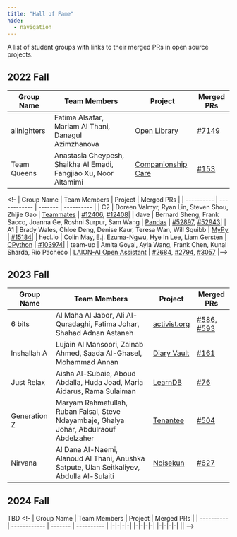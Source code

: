 ```yaml
---
title: "Hall of Fame"
hide:
  - navigation
---
```


A list of student groups with links to their merged PRs in open source projects.

## 2022 Fall

| Group Name | Team Members | Project | Merged PRs |
| ---------- | ------------ | ------- | ---------- |
| allnighters | Fatima Alsafar, Mariam Al Thani, Danagul Azimzhanova | [Open Library](https://github.com/internetarchive/openlibrary) | [#7149](https://github.com/internetarchive/openlibrary/pull/7149)|
| Team Queens |Anastasia Cheypesh, Shaikha Al Emadi, Fangjiao Xu, Noor Altamimi | [Companionship Care](https://github.com/CompanionshipCare/companionship-care) | [#153](https://github.com/CompanionshipCare/companionship-care/pull/153) |

<!-
| Group Name | Team Members | Project | Merged PRs |
| ---------- | ------------ | ------- | ---------- |
| C2 | Doreen Valmyr, Ryan Lin, Steven Shou, Zhijie Gao | [Teammates](https://github.com/TEAMMATES/teammates) | [#12406](https://github.com/TEAMMATES/teammates/pull/12406), [#12408](https://github.com/TEAMMATES/teammates/pull/12408)|
| dave | Bernard Sheng, Frank Sacco, Joanna Ge, Roshni Surpur, Sam Wang | [Pandas](https://github.com/pandas-dev/pandas) | [#52897](https://github.com/pandas-dev/pandas/pull/52897), [#52943](https://github.com/pandas-dev/pandas/pull/52943)|
| A1 | Brady Wales, Chloe Deng, Denise Kaur, Teresa Wan, Will Squibb | [MyPy](https://github.com/python/mypy) | [#15184](https://github.com/python/mypy/pull/15184)|
| hecl.io | Colin May, E.j. Ezuma-Ngwu, Hye In Lee, Liam Gersten | [CPython](https://github.com/python/cpython) | [#103974](https://github.com/python/cpython/pull/103974)|
| team-up | Amita Goyal, Ayla Wang, Frank Chen, Kunal Sharda, Rio Pacheco | [LAION-AI Open Assistant](https://github.com/LAION-AI/Open-Assistant) | [#2684](https://github.com/LAION-AI/Open-Assistant/pull/2684), [#2794](https://github.com/LAION-AI/Open-Assistant/pull/2794), [#3057](https://github.com/LAION-AI/Open-Assistant/pull/3057)
|-->

## 2023 Fall

| Group Name | Team Members | Project | Merged PRs |
| ---------- | ------------ | ------- | ---------- |
6 bits | Al Maha Al Jabor, Ali Al-Quradaghi, Fatima Johar, Shahad Adnan Astaneh | [activist.org](https://github.com/activist-org/activist) | [#586](https://github.com/activist-org/activist/pull/586), [#593](https://github.com/activist-org/activist/pull/593)|
|Inshallah A | Lujain Al Mansoori, Zainab Ahmed, Saada Al-Ghasel, Mohammad Annan | [Diary Vault](https://github.com/SankethBK/diaryvault) | [#161](https://github.com/SankethBK/diaryvault/pull/161) |
|Just Relax | Aisha Al-Subaie, Aboud Abdalla, Huda Joad, Maria Aidarus, Rama Sulaiman | [LearnDB](https://github.com/learn-awesome/learndb) | [#76](https://github.com/learn-awesome/learndb/pull/76) |
|Generation Z| Maryam Rahmatullah, Ruban Faisal, Steve Ndayambaje, Ghalya Johar, Abdulraouf Abdelzaher | [Tenantee](https://github.com/zvonimirr/tenantee) | [#504](https://github.com/zvonimirr/tenantee/pull/504) |
|Nirvana| Al Dana Al-Naemi, Alanoud Al Thani, Anushka Satpute, Ulan Seitkaliyev, Abdulla Al-Sulaiti | [Noisekun](https://github.com/mateusfg7/Noisekun) | [#627](https://github.com/mateusfg7/Noisekun/pull/627) |


## 2024 Fall

TBD
<!-
| Group Name | Team Members | Project | Merged PRs |
| ---------- | ------------ | ------- | ---------- |
|-|-|-|-|
|-|-|-|-|
|-|-|-|-|
||
-->
